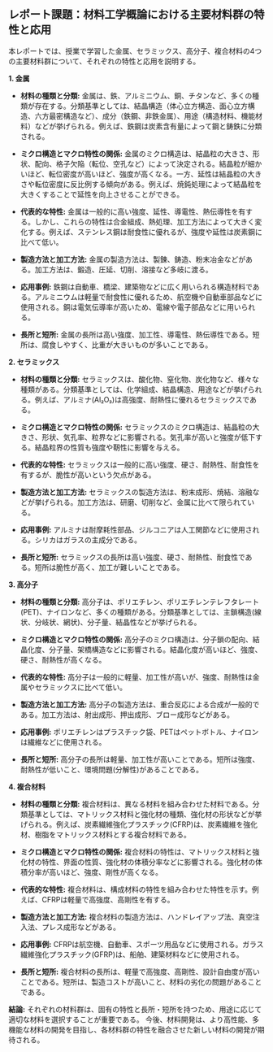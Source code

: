 ## レポート課題：材料工学概論における主要材料群の特性と応用

本レポートでは、授業で学習した金属、セラミックス、高分子、複合材料の4つの主要材料群について、それぞれの特性と応用を説明する。

**1. 金属**

* **材料の種類と分類:** 金属は、鉄、アルミニウム、銅、チタンなど、多くの種類が存在する。分類基準としては、結晶構造（体心立方構造、面心立方構造、六方最密構造など）、成分（鉄鋼、非鉄金属）、用途（構造材料、機能材料）などが挙げられる。例えば、鉄鋼は炭素含有量によって鋼と鋳鉄に分類される。

* **ミクロ構造とマクロ特性の関係:** 金属のミクロ構造は、結晶粒の大きさ、形状、配向、格子欠陥（転位、空孔など）によって決定される。結晶粒が細かいほど、転位密度が高いほど、強度が高くなる。一方、延性は結晶粒の大きさや転位密度に反比例する傾向がある。例えば、焼鈍処理によって結晶粒を大きくすることで延性を向上させることができる。

* **代表的な特性:** 金属は一般的に高い強度、延性、導電性、熱伝導性を有する。しかし、これらの特性は合金組成、熱処理、加工方法によって大きく変化する。例えば、ステンレス鋼は耐食性に優れるが、強度や延性は炭素鋼に比べて低い。

* **製造方法と加工方法:** 金属の製造方法は、製錬、鋳造、粉末冶金などがある。加工方法は、鍛造、圧延、切削、溶接など多岐に渡る。

* **応用事例:** 鉄鋼は自動車、橋梁、建築物などに広く用いられる構造材料である。アルミニウムは軽量で耐食性に優れるため、航空機や自動車部品などに使用される。銅は電気伝導率が高いため、電線や電子部品などに用いられる。

* **長所と短所:** 金属の長所は高い強度、加工性、導電性、熱伝導性である。短所は、腐食しやすく、比重が大きいものが多いことである。


**2. セラミックス**

* **材料の種類と分類:** セラミックスは、酸化物、窒化物、炭化物など、様々な種類がある。分類基準としては、化学組成、結晶構造、用途などが挙げられる。例えば、アルミナ(Al₂O₃)は高強度、耐熱性に優れるセラミックスである。

* **ミクロ構造とマクロ特性の関係:** セラミックスのミクロ構造は、結晶粒の大きさ、形状、気孔率、粒界などに影響される。気孔率が高いと強度が低下する。結晶粒界の性質も強度や靭性に影響を与える。

* **代表的な特性:** セラミックスは一般的に高い強度、硬さ、耐熱性、耐食性を有するが、脆性が高いという欠点がある。

* **製造方法と加工方法:** セラミックスの製造方法は、粉末成形、焼結、溶融などが挙げられる。加工方法は、研磨、切削など、金属に比べて限られている。

* **応用事例:** アルミナは耐摩耗性部品、ジルコニアは人工関節などに使用される。シリカはガラスの主成分である。

* **長所と短所:** セラミックスの長所は高い強度、硬さ、耐熱性、耐食性である。短所は脆性が高く、加工が難しいことである。


**3. 高分子**

* **材料の種類と分類:** 高分子は、ポリエチレン、ポリエチレンテレフタレート(PET)、ナイロンなど、多くの種類がある。分類基準としては、主鎖構造(線状、分岐状、網状)、分子量、結晶性などが挙げられる。

* **ミクロ構造とマクロ特性の関係:** 高分子のミクロ構造は、分子鎖の配向、結晶化度、分子量、架橋構造などに影響される。結晶化度が高いほど、強度、硬さ、耐熱性が高くなる。

* **代表的な特性:** 高分子は一般的に軽量、加工性が高いが、強度、耐熱性は金属やセラミックスに比べて低い。

* **製造方法と加工方法:** 高分子の製造方法は、重合反応による合成が一般的である。加工方法は、射出成形、押出成形、ブロー成形などがある。

* **応用事例:** ポリエチレンはプラスチック袋、PETはペットボトル、ナイロンは繊維などに使用される。

* **長所と短所:** 高分子の長所は軽量、加工性が高いことである。短所は強度、耐熱性が低いこと、環境問題(分解性)があることである。


**4. 複合材料**

* **材料の種類と分類:** 複合材料は、異なる材料を組み合わせた材料である。分類基準としては、マトリックス材料と強化材の種類、強化材の形状などが挙げられる。例えば、炭素繊維強化プラスチック(CFRP)は、炭素繊維を強化材、樹脂をマトリックス材料とする複合材料である。

* **ミクロ構造とマクロ特性の関係:** 複合材料の特性は、マトリックス材料と強化材の特性、界面の性質、強化材の体積分率などに影響される。強化材の体積分率が高いほど、強度、剛性が高くなる。

* **代表的な特性:** 複合材料は、構成材料の特性を組み合わせた特性を示す。例えば、CFRPは軽量で高強度、高剛性を有する。

* **製造方法と加工方法:** 複合材料の製造方法は、ハンドレイアップ法、真空注入法、プレス成形などがある。

* **応用事例:** CFRPは航空機、自動車、スポーツ用品などに使用される。ガラス繊維強化プラスチック(GFRP)は、船舶、建築材料などに使用される。

* **長所と短所:** 複合材料の長所は、軽量で高強度、高剛性、設計自由度が高いことである。短所は、製造コストが高いこと、材料の劣化の問題があることである。


**結論:**  それぞれの材料群は、固有の特性と長所・短所を持つため、用途に応じて適切な材料を選択することが重要である。  今後、材料開発は、より高性能、多機能な材料の開発を目指し、各材料群の特性を融合させた新しい材料の開発が期待される。
